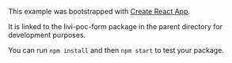 This example was bootstrapped with [Create React App](https://github.com/facebook/create-react-app).

It is linked to the livi-poc-form package in the parent directory for development purposes.

You can run `npm install` and then `npm start` to test your package.
